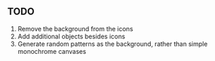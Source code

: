 ## TODO
1. Remove the background from the icons
2. Add additional objects besides icons
3. Generate random patterns as the background, rather than simple monochrome canvases 